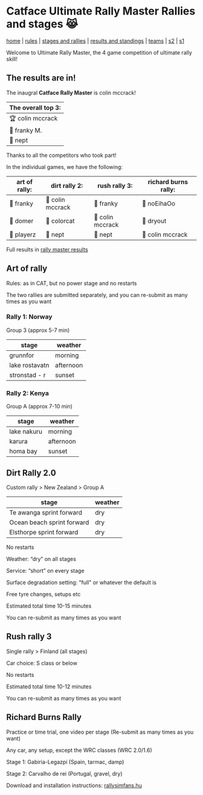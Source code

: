 # Catface Ultimate Rally Master Rallies and stages 😹

[home](index.md) | [rules](rules.md) | [stages and rallies](stages.md) | [results and standings](results.md) | [teams](teams.md) | [s2](s2/s2_index.md) | [s1](s1/s1_index.md)

Welcome to Ultimate Rally Master, the 4 game competition of ultimate rally skill!

## The results are in!

The inaugral **Catface Rally Master** is colin mccrack!

| The overall top 3: |
| ----- |
| 🏆 colin mccrack |
| 🥈 franky M. |
| 🥉 nept |

Thanks to all the competitors who took part!

In the individual games, we have the following:

| art of rally:  | dirt rally 2:       | rush rally 3:       | richard burns rally:  |
|----------------|---------------------|---------------------|-----------------------|
|  🥇 franky    |  🥇 colin mccrack  |  🥇 franky         |  🥇 noEihaOo         |
|  🥈 domer     |  🥈 colorcat       |  🥈 colin mccrack  |  🥈 dryout           |
|  🥉 playerz   |  🥉 nept           |  🥉 nept           |  🥉 colin mccrack    |

Full results in [rally master results](rally_master_results.md)


## Art of rally

Rules: as in CAT, but no power stage and no restarts

The two rallies are submitted separately, and you can re-submit as many times as you want

### Rally 1: Norway

Group 3 (approx 5-7 min)

| stage      | weather        |
| ------------- | ------------ |
| grunnfor      | morning        |
| lake rostavatn | afternoon  |
| stronstad - r    | sunset      |


### Rally 2: Kenya

Group A (approx 7-10 min)

| stage      | weather        |
| ------------- | ------------ |
| lake nakuru      | morning        |
| karura | afternoon  |
| homa bay    | sunset      |

	
## Dirt Rally 2.0

Custom rally > New Zealand > Group A

| stage      | weather        |
| ------------- | ------------ |
| Te awanga sprint forward | dry |
| Ocean beach sprint forward | dry |
| Elsthorpe sprint forward | dry |

No restarts

Weather: “dry” on all stages

Service: “short” on every stage

Surface degradation setting: "full" or whatever the default is

Free tyre changes, setups etc

Estimated total time 10-15 minutes

You can re-submit as many times as you want


## Rush rally 3

Single rally > Finland (all stages)

Car choice: S class or below

No restarts

Estimated total time 10-12 minutes

You can re-submit as many times as you want


## Richard Burns Rally

Practice or time trial, one video per stage (Re-submit as many times as you want)

Any car, any setup, except the WRC classes (WRC 2.0/1.6)

Stage 1: Gabiria-Legazpi (Spain, tarmac, damp)

Stage 2: Carvalho de rei (Portugal, gravel, dry)

Download and installation instructions: [rallysimfans.hu](https://rallysimfans.hu/rbr/download.php?download=rsfrbr)


